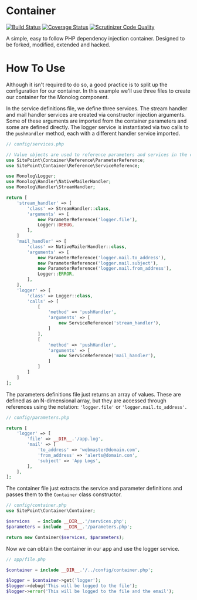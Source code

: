 # Container

[![Build Status](https://travis-ci.org/sitepoint/container.svg?branch=master)](https://travis-ci.org/sitepoint/container)
[![Coverage Status](https://coveralls.io/repos/sitepoint/Container/badge.svg?branch=master&service=github)](https://coveralls.io/github/sitepoint/Container?branch=master)
[![Scrutinizer Code Quality](https://scrutinizer-ci.com/g/sitepoint/Container/badges/quality-score.png?b=master)](https://scrutinizer-ci.com/g/sitepoint/Container/?branch=master)

A simple, easy to follow PHP dependency injection container. Designed to be forked, modified, extended and hacked.

# How To Use

Although it isn't required to do so, a good practice is to split up the configuration for our container. In this example we'll use three files to create our container for the Monolog component.

In the service definitions file, we define three services. The stream handler and mail handler services are created via constructor injection arguments. Some of these arguments are imported from the container parameters and some are defined directly. The logger service is instantiated via two calls to the `pushHandler` method, each with a different handler service imported. 
```PHP
// config/services.php

// Value objects are used to reference parameters and services in the container
use SitePoint\Container\Reference\ParameterReference;
use SitePoint\Container\Reference\ServiceReference;

use Monolog\Logger;
use Monolog\Handler\NativeMailerHandler;
use Monolog\Handler\StreamHandler;

return [
    'stream_handler' => [
        'class' => StreamHandler::class,
        'arguments' => [
            new ParameterReference('logger.file'),
            Logger::DEBUG,
        ],
    ]
    'mail_handler' => [
        'class' => NativeMailerHandler::class,
        'arguments' => [
            new ParameterReference('logger.mail.to_address'),
            new ParameterReference('logger.mail.subject'),
            new ParameterReference('logger.mail.from_address'),
            Logger::ERROR,
        ],
    ],
    'logger' => [
        'class' => Logger::class,
        'calls' => [
            [
                'method' => 'pushHandler',
                'arguments' => [
                    new ServiceReference('stream_handler'),
                ]
            ],
            [
                'method' => 'pushHandler',
                'arguments' => [
                    new ServiceReference('mail_handler'),
                ]
            ]
        ]
    ]
];
```

The parameters definitions file just returns an array of values. These are defined as an N-dimensional array, but they are accessed through references using the notation: `'logger.file'` or `'logger.mail.to_address'`.

```PHP
// config/parameters.php

return [
    'logger' => [
        'file' => __DIR__.'/app.log',
        'mail' => [
            'to_address' => 'webmaster@domain.com',
            'from_address' => 'alerts@domain.com',
            'subject' => 'App Logs',
        ],
    ],
];
```

The container file just extracts the service and parameter definitions and passes them to the `Container` class constructor.

```PHP
// config/container.php
use SitePoint\Container\Container;

$services   = include __DIR__.'/services.php';
$parameters = include __DIR__.'/parameters.php';

return new Container($services, $parameters);
```

Now we can obtain the container in our app and use the logger service.

```PHP
// app/file.php

$container = include __DIR__.'/../config/container.php';

$logger = $container->get('logger');
$logger->debug('This will be logged to the file');
$logger->error('This will be logged to the file and the email');
```
